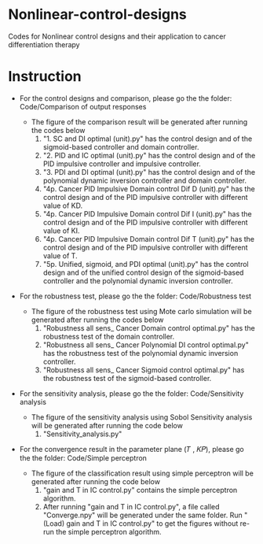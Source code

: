 # Nonlinear-control-designs
Codes for Nonlinear control designs and their application to cancer differentiation therapy

# Instruction
* For the control designs and comparison, please go the the folder: Code/Comparison of output responses
  * The figure of the comparison result will be generated after running the codes below
    1. "1. SC and DI optimal (unit).py" has the control design and of the sigmoid-based controller and domain controller. 
    2. "2. PID and IC optimal (unit).py" has the control design and of the PID impulsive controller and impulsive controller.
    3. "3. PDI and DI optimal (unit).py" has the control design and of the polynomial dynamic inversion controller and domain controller.
    4. "4p. Cancer PID Impulsive Domain control Dif D (unit).py" has the control design and of the PID impulsive controller with different value of KD.
    5. "4p. Cancer PID Impulsive Domain control Dif I (unit).py" has the control design and of the PID impulsive controller with different value of KI.
    6. "4p. Cancer PID Impulsive Domain control Dif T (unit).py" has the control design and of the PID impulsive controller with different value of T.
    7. "5p. Unified, sigmoid, and PDI optimal (unit).py" has the control design and of the unified control design of the sigmoid-based controller and the polynomial dynamic inversion controller.
   
* For the robustness test, please go the the folder: Code/Robustness test
  * The figure of the robustness test using Mote carlo simulation will be generated after running the codes below
    1. "Robustness all sens_ Cancer Domain control optimal.py" has the robustness test of the domain controller.
    2. "Robustness all sens_ Cancer Polynomial DI control optimal.py" has the robustness test of the polynomial dynamic inversion controller.
    3. "Robustness all sens_ Cancer Sigmoid control optimal.py" has the robustness test of the sigmoid-based controller.

* For the sensitivity analysis, please go the the folder: Code/Sensitivity analysis
  * The figure of the sensitivity analysis using Sobol Sensitivity analysis will be generated after running the code below
    1. "Sensitivity_analysis.py"
   
* For the convergence result in the parameter plane (𝑇 , 𝐾𝑃), please go the the folder: Code/Simple perceptron
  * The figure of the classification result using simple perceptron will be generated after running the code below
    1. "gain and T in IC control.py" contains the simple perceptron algorithm.
    2. After running "gain and T in IC control.py", a file called "Converge.npy" will be generated under the same folder. Run "(Load) gain and T in IC control.py" to get the figures without re-run the simple perceptron algorithm.
